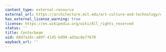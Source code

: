 ```yaml
---
content_type: external-resource
external_url: https://architecture.mit.edu/art-culture-and-technology/event/visions-projections%E2%80%94-evening-celebrating-legacy-center-advanced
has_external_license_warning: true
license: https://en.wikipedia.org/wiki/All_rights_reserved
status: ''
title: Centerbeam
uid: 88d7a16c-a89f-41d5-bd99-ad3ac8e77670
wayback_url: ''
---
```

